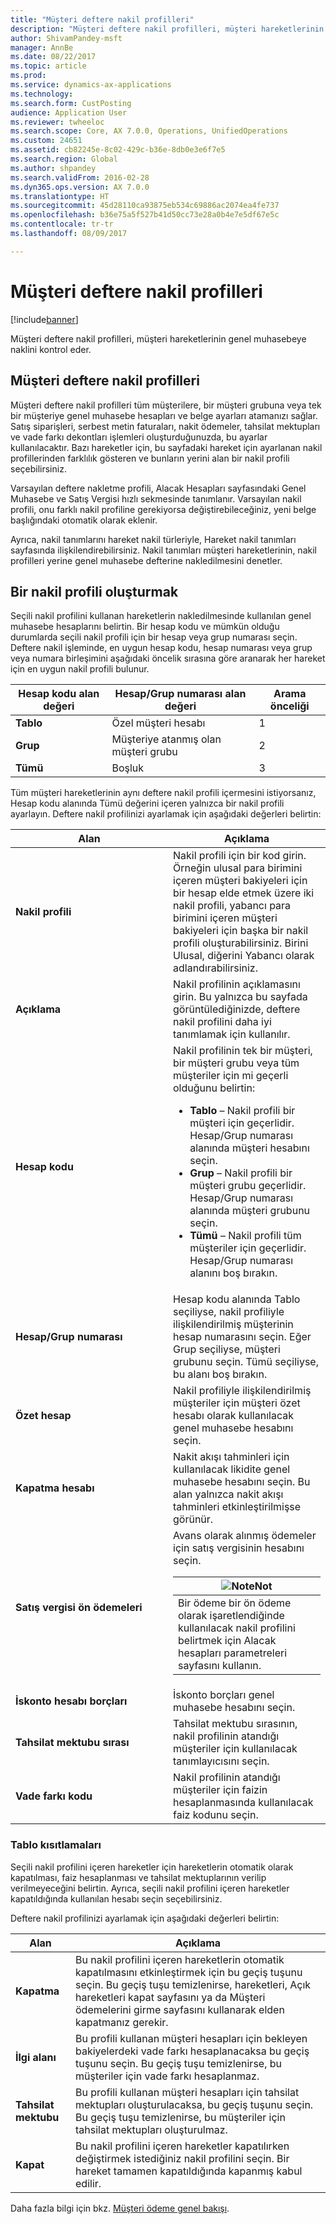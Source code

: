 ```yaml
---
title: "Müşteri deftere nakil profilleri"
description: "Müşteri deftere nakil profilleri, müşteri hareketlerinin genel muhasebeye naklini kontrol eder."
author: ShivamPandey-msft
manager: AnnBe
ms.date: 08/22/2017
ms.topic: article
ms.prod: 
ms.service: dynamics-ax-applications
ms.technology: 
ms.search.form: CustPosting
audience: Application User
ms.reviewer: twheeloc
ms.search.scope: Core, AX 7.0.0, Operations, UnifiedOperations
ms.custom: 24651
ms.assetid: cb82245e-8c02-429c-b36e-8db0e3e6f7e5
ms.search.region: Global
ms.author: shpandey
ms.search.validFrom: 2016-02-28
ms.dyn365.ops.version: AX 7.0.0
ms.translationtype: HT
ms.sourcegitcommit: 45d28110ca93875eb534c69886ac2074ea4fe737
ms.openlocfilehash: b36e75a5f527b41d50cc73e28a0b4e7e5df67e5c
ms.contentlocale: tr-tr
ms.lasthandoff: 08/09/2017

---
```


# <a name="customer-posting-profiles"></a>Müşteri deftere nakil profilleri

[!include[banner](../includes/banner.md)]


Müşteri deftere nakil profilleri, müşteri hareketlerinin genel muhasebeye naklini kontrol eder.

<a name="customer-posting-profiles"></a>Müşteri deftere nakil profilleri
-------------------------

Müşteri deftere nakil profilleri tüm müşterilere, bir müşteri grubuna veya tek bir müşteriye genel muhasebe hesapları ve belge ayarları atamanızı sağlar. Satış siparişleri, serbest metin faturaları, nakit ödemeler, tahsilat mektupları ve vade farkı dekontları işlemleri oluşturduğunuzda, bu ayarlar kullanılacaktır. Bazı hareketler için, bu sayfadaki hareket için ayarlanan nakil profillerinden farklılık gösteren ve bunların yerini alan bir nakil profili seçebilirsiniz. 

Varsayılan deftere nakletme profili, Alacak Hesapları sayfasındaki Genel Muhasebe ve Satış Vergisi hızlı sekmesinde tanımlanır. Varsayılan nakil profili, onu farklı nakil profiline gerekiyorsa değiştirebileceğiniz, yeni belge başlığındaki otomatik olarak eklenir.

Ayrıca, nakil tanımlarını hareket nakil türleriyle, Hareket nakil tanımları sayfasında ilişkilendirebilirsiniz. Nakil tanımları müşteri hareketlerinin, nakil profilleri yerine genel muhasebe defterine nakledilmesini denetler.

## <a name="creating-a-posting-profile"></a>Bir nakil profili oluşturmak
Seçili nakil profilini kullanan hareketlerin nakledilmesinde kullanılan genel muhasebe hesaplarını belirtin. Bir hesap kodu ve mümkün olduğu durumlarda seçili nakil profili için bir hesap veya grup numarası seçin. Deftere nakil işleminde, en uygun hesap kodu, hesap numarası veya grup veya numara birleşimini aşağıdaki öncelik sırasına göre aranarak her hareket için en uygun nakil profili bulunur.

| **Hesap kodu** alan değeri | **Hesap/Grup numarası** alan değeri            | Arama önceliği |
|------------------------------|-------------------------------------------------|-----------------|
| **Tablo**                    | Özel müşteri hesabı                       | 1               |
| **Grup**                    | Müşteriye atanmış olan müşteri grubu | 2               |
| **Tümü**                      | Boşluk                                           | 3               |

Tüm müşteri hareketlerinin aynı deftere nakil profili içermesini istiyorsanız, Hesap kodu alanında Tümü değerini içeren yalnızca bir nakil profili ayarlayın. Deftere nakil profilinizi ayarlamak için aşağıdaki değerleri belirtin:

<table>
<colgroup>
<col width="50%" />
<col width="50%" />
</colgroup>
<thead>
<tr class="header">
<th>Alan</th>
<th>Açıklama</th>
</tr>
</thead>
<tbody>
<tr class="odd">
<td><strong>Nakil profili</strong></td>
<td>Nakil profili için bir kod girin. Örneğin ulusal para birimini içeren müşteri bakiyeleri için bir hesap elde etmek üzere iki nakil profili, yabancı para birimini içeren müşteri bakiyeleri için başka bir nakil profili oluşturabilirsiniz. Birini Ulusal, diğerini Yabancı olarak adlandırabilirsiniz.</td>
</tr>
<tr class="even">
<td><strong>Açıklama</strong></td>
<td>Nakil profilinin açıklamasını girin. Bu yalnızca bu sayfada görüntülediğinizde, deftere nakil profilini daha iyi tanımlamak için kullanılır.</td>
</tr>
<tr class="odd">
<td><strong>Hesap kodu</strong></td>
<td>Nakil profilinin tek bir müşteri, bir müşteri grubu veya tüm müşteriler için mi geçerli olduğunu belirtin:
<ul>
<li><strong>Tablo</strong> – Nakil profili bir müşteri için geçerlidir. Hesap/Grup numarası alanında müşteri hesabını seçin.</li>
<li><strong>Grup</strong> – Nakil profili bir müşteri grubu geçerlidir. Hesap/Grup numarası alanında müşteri grubunu seçin.</li>
<li><strong>Tümü</strong> – Nakil profili tüm müşteriler için geçerlidir. Hesap/Grup numarası alanını boş bırakın.</li>
</ul></td>
</tr>
<tr class="even">
<td><strong>Hesap/Grup numarası</strong></td>
<td>Hesap kodu alanında Tablo seçiliyse, nakil profiliyle ilişkilendirilmiş müşterinin hesap numarasını seçin. Eğer Grup seçiliyse, müşteri grubunu seçin. Tümü seçiliyse, bu alanı boş bırakın.</td>
</tr>
<tr class="odd">
<td><strong>Özet hesap</strong></td>
<td>Nakil profiliyle ilişkilendirilmiş müşteriler için müşteri özet hesabı olarak kullanılacak genel muhasebe hesabını seçin.</td>
</tr>
<tr class="even">
<td><strong>Kapatma hesabı</strong></td>
<td>Nakit akışı tahminleri için kullanılacak likidite genel muhasebe hesabını seçin. Bu alan yalnızca nakit akışı tahminleri etkinleştirilmişse görünür.</td>
</tr>
<tr class="odd">
<td><strong>Satış vergisi ön ödemeleri</strong></td>
<td>Avans olarak alınmış ödemeler için satış vergisinin hesabını seçin.
<div class="alert">
<table>
<thead>
<tr class="header">
<th><img src="https://i-technet.sec.s-msft.com/areas/global/content/clear.gif" title="Not:" alt="Note" id="alert_note" class="cl_IC101471" /><strong>Not</strong></th>
</tr>
</thead>
<tbody>
<tr class="odd">
<td>Bir ödeme bir ön ödeme olarak işaretlendiğinde kullanılacak nakil profilini belirtmek için Alacak hesapları parametreleri sayfasını kullanın.</td>
</tr>
</tbody>
</table>
</div></td>
</tr>
<tr class="even">
<td><strong>İskonto hesabı borçları</strong></td>
<td>İskonto borçları genel muhasebe hesabını seçin.</td>
</tr>
<tr class="odd">
<td><strong>Tahsilat mektubu sırası</strong></td>
<td>Tahsilat mektubu sırasının, nakil profilinin atandığı müşteriler için kullanılacak tanımlayıcısını seçin.</td>
</tr>
<tr class="even">
<td><strong>Vade farkı kodu</strong></td>
<td>Nakil profilinin atandığı müşteriler için faizin hesaplanmasında kullanılacak faiz kodunu seçin.</td>
</tr>
</tbody>
</table>

### 

### <a name="table-restrictions"></a>**Tablo kısıtlamaları**

Seçili nakil profilini içeren hareketler için hareketlerin otomatik olarak kapatılması, faiz hesaplanması ve tahsilat mektuplarının verilip verilmeyeceğini belirtin. Ayrıca, seçili nakil profilini içeren hareketler kapatıldığında kullanılan hesabı seçin seçebilirsiniz.

Deftere nakil profilinizi ayarlamak için aşağıdaki değerleri belirtin:

| Alan                 | Açıklama                                                                                                                                                                                                                                        |
|-----------------------|----------------------------------------------------------------------------------------------------------------------------------------------------------------------------------------------------------------------------------------------------|
| **Kapatma**        | Bu nakil profilini içeren hareketlerin otomatik kapatılmasını etkinleştirmek için bu geçiş tuşunu seçin. Bu geçiş tuşu temizlenirse, hareketleri, Açık hareketleri kapat sayfasını ya da Müşteri ödemelerini girme sayfasını kullanarak elden kapatmanız gerekir. |
| **İlgi alanı**          | Bu profili kullanan müşteri hesapları için bekleyen bakiyelerdeki vade farkı hesaplanacaksa bu geçiş tuşunu seçin. Bu geçiş tuşu temizlenirse, bu müşteriler için vade farkı hesaplanmaz.                                           |
| **Tahsilat mektubu** | Bu profili kullanan müşteri hesapları için tahsilat mektupları oluşturulacaksa, bu geçiş tuşunu seçin. Bu geçiş tuşu temizlenirse, bu müşteriler için tahsilat mektupları oluşturulmaz.                                                 |
| **Kapat**             | Bu nakil profilini içeren hareketler kapatılırken değiştirmek istediğiniz nakil profilini seçin. Bir hareket tamamen kapatıldığında kapanmış kabul edilir.                                                                           |



Daha fazla bilgi için bkz. [Müşteri ödeme genel bakışı](../cash-bank-management/tasks/customer-payment-overview.md).


